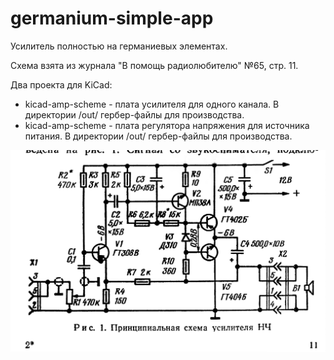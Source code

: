 # germanium-simple-app
Усилитель полностью на германиевых элементах.

Схема взята из журнала "В помощь радиолюбителю" №65, стр. 11.

Два проекта для KiCad:

* kicad-amp-scheme - плата усилителя для одного канала. В директории /out/ гербер-файлы для производства.
* kicad-amp-scheme - плата регулятора напряжения для источника питания. В директории /out/ гербер-файлы для производства.

![Иллюстрация к проекту](https://github.com/coprolitebbs/germanium-simple-app/blob/main/img/usil.jpg)
